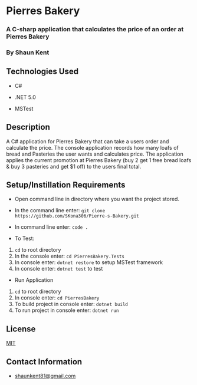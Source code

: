 # Pierres Bakery

### A C-sharp application that calculates the price of an order at Pierres Bakery

### By Shaun Kent

## Technologies Used

* C#

* .NET 5.0

* MSTest

## Description

A C# application for Pierres Bakery that can take a users order and calculate the price. The console application records how many loafs of bread and Pasteries the user wants and calculates price. The application applies the current promotion at Pierres Bakery (buy 2 get 1 free bread loafs & buy 3 pasteries and get $1 off) to the users final total. 

## Setup/Instillation Requirements

* Open command line in directory where you want the project stored.

* In the command line enter: `git clone https://github.com/SKona306/Pierre-s-Bakery.git`

* In command line enter: `code .`

* To Test:
1. `cd` to root directory
2. In the console enter: `cd PierresBakery.Tests`
3. In console enter: `dotnet restore` to setup MSTest framework
4. In console enter: `dotnet test` to test

* Run Application
1. `cd` to root directory
2. In console enter: `cd PierresBakery`
3. To build project in console enter: `dotnet build` 
4. To run project in console enter: `dotnet run`

## License 

[MIT](https://choosealicense.com/licenses/mit/)

## Contact Information

* shaunkent81@gmail.com